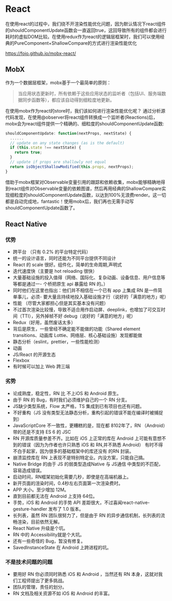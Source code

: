 # React

在使用react的过程中，我们绕不开渲染性能优化问题，因为默认情况下react组件的shouldComponentUpdate函数会一直返回true，这回导致所有的组件都会进行耗时的虚拟DOM比较。在使用redux作为react的逻辑层框架时，我们可以使用经典的PureComponent+ShallowCompare的方式进行渲染性能优化


https://foio.github.io/mobx-react/

## MobX
作为一个数据层框架，mobx基于一个最简单的原则：

> 当应用状态更新时，所有依赖于这些应用状态的监听者（包括UI、服务端数据同步函数等），都应该自动得到细粒度地更新。

在使用mobx作为react的store时，我们该如何进行渲染性能优化呢？
通过分析源代码发现，在使用@observer将react组件转换成一个监听者(Reactions)后，mobx会为react组件提供一个精确的、细粒度的shouldComponentUpdate函数:

```js
shouldComponentUpdate: function(nextProps, nextState) {
  ......
  // update on any state changes (as is the default)
  if (this.state !== nextState) {
    return true;
  }
  // update if props are shallowly not equal
  return isObjectShallowModified(this.props, nextProps);
}
```
借助于mobx框架对Observable变量引用的跟踪和依赖收集，mobx能够精确地得到react组件对Observable变量的依赖图谱，然后再用经典的ShallowCompare实现细粒度的shouldComponentUpdate函数，以达到100%无浪费render。这一切都是自动完成地，fantastic！使用mobx后，我们再也无需手动写shouldComponentUpdate函数了。


## React Native 

### 优势
- 跨平台 （只有 0.2% 的平台特定代码）
- 统一的设计语言，同时还能为不同平台提供不同设计
- React 的 scale 很好。组件化，简单的生命周期,声明式
- 迭代速度快（主要是 hot reloading 很快）
- 大量基础设施的投入值得（网络、国际化、复杂动画、设备信息、用户信息等等都是通过一- 个桥把原生 api 暴露给 RN 的。）
- 同时他们在这里也指出：他们并不相信在一个已有 app 上集成 RN 是一件简单事儿，必须- 要大量且持续地投入基础设施才行（说好的「满意的地方」呢）
- 性能 （尽管大家都担心但是其实基本没有问题）
- 不过首次渲染比较慢，导致不适合用作启动屏、deeplink，也增加了可交互时间（TTI），另外掉帧不好 debug（说好的「满意的地方」呢）
- Redux（好用，虽然废话太多）
- 背后是原生，一些曾经不确定能不能做的功能（Shared element transitions、动画库 Lottie、网络层、核心基础设施）发现都能做
- 静态分析（eslint，prettier，一些性能检测）
- 动画
- JS/React 的开源生态
- Flexbox
- 有时候可以加上 Web 跨三端
 
### 劣势

- 论成熟度，稳定性，RN 比 不上iOS 和 Android 原生。
- 由于 RN 的 Bug，有时我们必须维护自己的一个 RN 分支。
- JS缺少类型系统，Flow 太严格，TS 集成到已有项目也还有问题。
- 不好重构（JS 没有类型无法静态分析，重构引起的错误不能在编译时被捕捉到）
- JavaScriptCore 不一致性，更糟糕的是，现在都 8102年了，RN  （Android）带的还是不支持 ES 6 的 JSC
- RN 开源库质量参差不齐。比如在 iOS 上正常的库在 Android 上可能有意想不到的错误（因为为作者也许只熟悉 iOS 和 RN,并不熟悉 Android）
有时不得不白手起家，因为很多的基础框架中的库还没有 的RN 封装。
- 崩溃监控库在 RN 上表现不是特别特定业。内没方案，只能自己搞。
- Native Bridge 的由于 JS 的弱类型造成Native 与 JS通信 中类型的不匹配，容易造成错误。
- 启动时间，RN框架初始化需要几秒，即使是在高端机器上。
- 新开页面的渲染时间，0.4秒左右页面第一次渲染费时。
- APP 大小。至少增加 12M。
- 直到目前都无法在 Android 上支持 64位。
- 手势，iOS 和 Android 的手势 API 差距很大，不过喜闻react-native-gesture-handler 发布了 1.0 版本。
- 长列表，虽然 RN 团队很努力了，但是由于 RN 的异步通信机制，长列表的流畅渲染，目前依然无解。
- React Native 升级是个坑。
-  RN 中的 Accessibility就是个大坑。
-  还有一些奇怪的 Bug，暂没有修复。
-  SavedInstanceState 在 Android 上跨进程的坑。

### 不是技术问题的问题
- 要用好 RN 你必须同时熟悉 iOS 和 Android ，当然还有 RN 本身，这就对我们工程师提出了更多挑战。
- 团队的管理，责任的划分。
- RN 文档及相关资源不如 iOS 和 Android 的丰富。